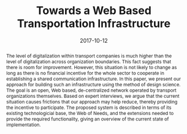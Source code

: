 ---
abstract: The level of digitalization within transport companies is much higher than
  the level of digitalization across organization boundaries. This fact suggests that
  there is room for improvement. However, this situation is not likely to change as
  long as there is no financial incentive for the whole sector to cooperate in establishing
  a shared communication infrastructure. In this paper, we present our approach for
  building such an infrastructure using the method of design science. The goal is
  an open, Web based, de-centralized network operated by transport organizations themselves.
  Based on expert interviews, we argue that the current situation causes frictions
  that our approach may help reduce, thereby providing the incentive to participate.
  The proposed system is described in terms of its existing technologicial base, the
  Web of Needs, and the extensions needed to provide the required functionality, giving
  an overview of the current state of implementation.
authors:
- Florian Kleedorfer
- Christian Huemer
date: '2017-10-12'
featured: false
publication_types:
- '0'
publishDate: '2017-10-12'
title: Towards a Web Based Transportation Infrastructure
url_pdf: http://publik.tuwien.ac.at/files/publik_266964.pdf
---